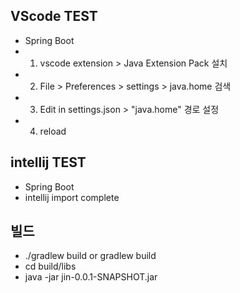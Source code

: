 ## VScode TEST

* Spring Boot
* 1. vscode extension > Java Extension Pack 설치
* 2. File > Preferences > settings > java.home 검색
* 3. Edit in settings.json >  "java.home" 경로 설정
* 4. reload 

## intellij TEST
* Spring Boot
* intellij import complete

## 빌드
* ./gradlew build or gradlew build
* cd build/libs
* java -jar jin-0.0.1-SNAPSHOT.jar